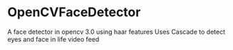 # OpenCVFaceDetector
A face detector in opencv 3.0 using haar features
Uses Cascade to detect eyes and face in life video feed

